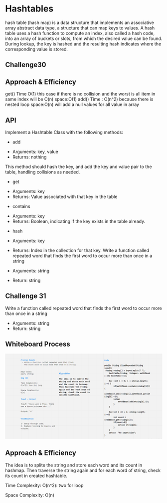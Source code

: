 # Hashtables
<!-- Short summary or background information -->
hash table (hash map) is a data structure that implements an associative array abstract data type, a structure that can map keys to values. A hash table uses a hash function to compute an index, also called a hash code, into an array of buckets or slots, from which the desired value can be found. During lookup, the key is hashed and the resulting hash indicates where the corresponding value is stored.
## Challenge30
<!-- Description of the challenge -->

## Approach & Efficiency
<!-- What approach did you take? Why? What is the Big O space/time for this approach? -->
get()
Time O(1) this case if there is no collision and the worst is all item in same index will be O(n)
space:O(1)
add() 
Time : O(n^2) because there is nested loop
space:O(n) will add a null values for all value in array 
## API
<!-- Description of each method publicly available in each of your hashtable -->

Implement a Hashtable Class with the following methods:

* add
- Arguments: key, value
- Returns: nothing

This method should hash the key, and add the key and value pair to the table, handling collisions as needed.

* get
- Arguments: key
- Returns: Value associated with that key in the table

* contains
- Arguments: key
- Returns: Boolean, indicating if the key exists in the table already.

* hash
- Arguments: key
- Returns: Index in the collection for that key.
  Write a function called repeated word that finds the first word to occur more than once in a string

- Arguments: string
- Return: string

## Challenge 31
Write a function called repeated word that finds the first word to occur more than once in a string
- Arguments: string
- Return: string
## Whiteboard Process
![wb](./ch31.png)

## Approach & Efficiency
The idea is to splite the string and store each word and its count in hashmap. Then traverse the string again and for each word of string, check its count in created hashtable.

Time Complexity:  O(n^2): two for loop

Space Complexity:  O(n)
